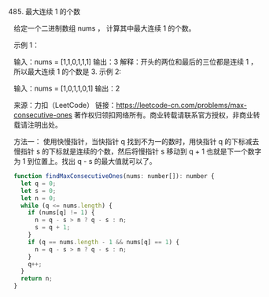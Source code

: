 485. 最大连续 1 的个数

给定一个二进制数组 nums ， 计算其中最大连续 1 的个数。



示例 1：

输入：nums = [1,1,0,1,1,1]
输出：3
解释：开头的两位和最后的三位都是连续 1 ，所以最大连续 1 的个数是 3.
示例 2:

输入：nums = [1,0,1,1,0,1]
输出：2

来源：力扣（LeetCode）
链接：https://leetcode-cn.com/problems/max-consecutive-ones
著作权归领扣网络所有。商业转载请联系官方授权，非商业转载请注明出处。

方法一：
使用快慢指针，当快指针 q 找到不为一的数时，用快指针 q 的下标减去慢指针 s 的下标就是连续的个数，然后将慢指针 s 移动到 q + 1 也就是下一个数字为 1 到位置上。找出 q - s 的最大值就可以了。

```js
function findMaxConsecutiveOnes(nums: number[]): number {
  let q = 0;
  let s = 0;
  let n = 0;
  while (q <= nums.length) {
    if (nums[q] != 1) {
      n = q - s > n ? q - s : n;
      s = q + 1;
    }
    if (q == nums.length - 1 && nums[q] == 1) {
      n = q - s > n ? q - s : n;
    }
    q++;
  }
  return n;
}
```
